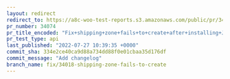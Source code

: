 ```yaml
---
layout: redirect
redirect_to: https://a8c-woo-test-reports.s3.amazonaws.com/public/pr/34074/api/index.html
pr_number: 34074
pr_title_encoded: "Fix+shipping+zone+fails+to+create+after+installing+Jetpack+and+WCS"
pr_test_type: api
last_published: "2022-07-27 10:39:35 +0000"
commit_sha: 334e2ce40ca9d88a734dd88f0e01cbaa35d176df
commit_message: "Add changelog"
branch_name: fix/34018-shipping-zone-fails-to-create
---
```

